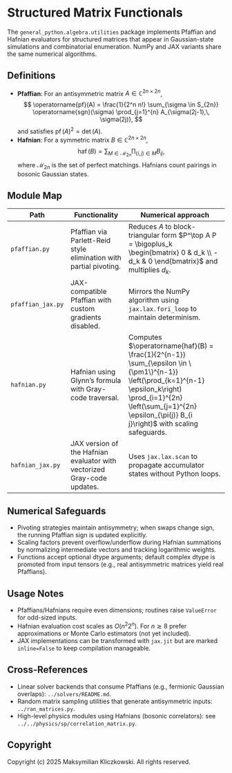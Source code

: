# Structured Matrix Functionals

The `general_python.algebra.utilities` package implements Pfaffian and Hafnian evaluators for structured matrices that appear in Gaussian-state simulations and combinatorial enumeration.  NumPy and JAX variants share the same numerical algorithms.

## Definitions
- **Pfaffian**: For an antisymmetric matrix $A \in \mathbb{C}^{2n \times 2n}$,
  $$
  \operatorname{pf}(A) = \frac{1}{2^n n!} \sum_{\sigma \in S_{2n}} \operatorname{sgn}(\sigma) \prod_{j=1}^{n} A_{\sigma(2j-1),\, \sigma(2j)},
  $$
  and satisfies $\operatorname{pf}(A)^2 = \det(A)$.
- **Hafnian**: For a symmetric matrix $B \in \mathbb{C}^{2n \times 2n}$,
  $$
  \operatorname{haf}(B) = \sum_{M \in \mathcal{M}_{2n}} \prod_{(i,j) \in M} B_{i j},
  $$
  where $\mathcal{M}_{2n}$ is the set of perfect matchings.  Hafnians count pairings in bosonic Gaussian states.

## Module Map
| Path | Functionality | Numerical approach |
|------|---------------|--------------------|
| `pfaffian.py` | Pfaffian via Parlett-Reid style elimination with partial pivoting. | Reduces $A$ to block-triangular form $P^\top A P = \bigoplus_k \begin{bmatrix} 0 & d_k \\ -d_k & 0 \end{bmatrix}$ and multiplies $d_k$. |
| `pfaffian_jax.py` | JAX-compatible Pfaffian with custom gradients disabled. | Mirrors the NumPy algorithm using `jax.lax.fori_loop` to maintain determinism. |
| `hafnian.py` | Hafnian using Glynn’s formula with Gray-code traversal. | Computes $\operatorname{haf}(B) = \frac{1}{2^{n-1}} \sum_{\epsilon \in \{\pm1\}^{n-1}} \left(\prod_{k=1}^{n-1} \epsilon_k\right) \prod_{i=1}^{2n} \left(\sum_{j=1}^{2n} \epsilon_{\pi(j)} B_{i j}\right)$ with scaling safeguards. |
| `hafnian_jax.py` | JAX version of the Hafnian evaluator with vectorized Gray-code updates. | Uses `jax.lax.scan` to propagate accumulator states without Python loops. |

## Numerical Safeguards
- Pivoting strategies maintain antisymmetry; when swaps change sign, the running Pfaffian sign is updated explicitly.
- Scaling factors prevent overflow/underflow during Hafnian summations by normalizing intermediate vectors and tracking logarithmic weights.
- Functions accept optional dtype arguments; default complex dtype is promoted from input tensors (e.g., real antisymmetric matrices yield real Pfaffians).

## Usage Notes
- Pfaffians/Hafnians require even dimensions; routines raise `ValueError` for odd-sized inputs.
- Hafnian evaluation cost scales as $O(n^2 2^n)$.  For $n \gtrsim 8$ prefer approximations or Monte Carlo estimators (not yet included).
- JAX implementations can be transformed with `jax.jit` but are marked `inline=False` to keep compilation manageable.

## Cross-References
- Linear solver backends that consume Pfaffians (e.g., fermionic Gaussian overlaps): `../solvers/README.md`.
- Random matrix sampling utilities that generate antisymmetric inputs: `../ran_matrices.py`.
- High-level physics modules using Hafnians (bosonic correlators): see `../../physics/sp/correlation_matrix.py`.

## Copyright
Copyright (c) 2025 Maksymilian Kliczkowski. All rights reserved.
